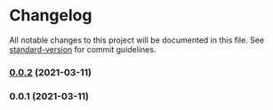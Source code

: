 # Changelog

All notable changes to this project will be documented in this file. See [standard-version](https://github.com/conventional-changelog/standard-version) for commit guidelines.

### [0.0.2](https://github.com/scipe/sqlcommenter-sequelize/compare/v0.0.1...v0.0.2) (2021-03-11)

### 0.0.1 (2021-03-11)
